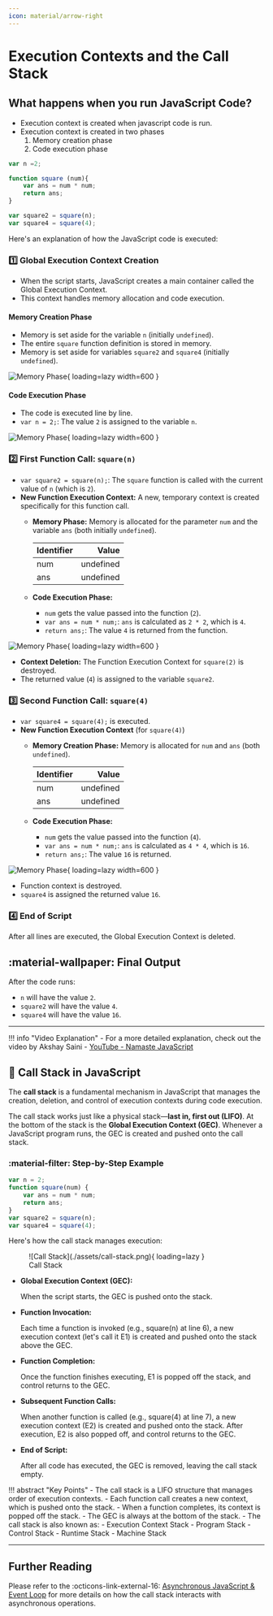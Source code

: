 ```yaml
---
icon: material/arrow-right
---
```


# Execution Contexts and the Call Stack

## What happens when you run JavaScript Code?

- Execution context is created when javascript code is run.
- Execution context is created in two phases
    1. Memory creation phase
    2. Code execution phase

```javascript linenums="1"
var n =2;

function square (num){
    var ans = num * num;
    return ans;
}

var square2 = square(n);
var square4 = square(4);
```

Here's an explanation of how the JavaScript code is executed:

### 1️⃣ Global Execution Context Creation
* When the script starts, JavaScript creates a main container called the Global Execution Context.
* This context handles memory allocation and code execution.

#### Memory Creation Phase
* Memory is set aside for the variable `n` (initially `undefined`).
* The entire `square` function definition is stored in memory.
* Memory is set aside for variables `square2` and `square4` (initially `undefined`).

![Memory Phase](./assets/1-memory-creation.png){ loading=lazy width=600 }

#### Code Execution Phase
* The code is executed line by line.
* `var n = 2;`: The value `2` is assigned to the variable `n`.

![Memory Phase](./assets/2-code-execution.png){ loading=lazy width=600 }

### 2️⃣ First Function Call: `square(n)`
* `var square2 = square(n);`: The `square` function is called with the current value of `n` (which is `2`).
* **New Function Execution Context:**  A new, temporary context is created specifically for this function call.
    * **Memory Phase:** Memory is allocated for the parameter `num` and the variable `ans` (both initially `undefined`).

        | Identifier | Value     |
        |:-----------|----------:|
        | num        | undefined |
        | ans        | undefined |

    * **Code Execution Phase:**
        * `num` gets the value passed into the function (`2`).
        * `var ans = num * num;`: `ans` is calculated as `2 * 2`, which is `4`.
        * `return ans;`: The value `4` is returned from the function.

![Memory Phase](./assets/3-code-execution.png){ loading=lazy width=600 }

* **Context Deletion:** The Function Execution Context for `square(2)` is destroyed.
* The returned value (`4`) is assigned to the variable `square2`.


### 3️⃣ Second Function Call: `square(4)`

- `var square4 = square(4);` is executed.
- **New Function Execution Context** (for `square(4)`)
    * **Memory Creation Phase:** Memory is allocated for `num` and `ans` (both `undefined`).

        | Identifier | Value     |
        |:-----------|----------:|
        | num        | undefined |
        | ans        | undefined |

    * **Code Execution Phase:**
        * `num` gets the value passed into the function (`4`).
        * `var ans = num * num;`: `ans` is calculated as `4 * 4`, which is `16`.
        * `return ans;`: The value `16` is returned.

![Memory Phase](./assets/4-code-execution.png){ loading=lazy width=600 }

- Function context is destroyed.
- `square4` is assigned the returned value `16`.

### 4️⃣ End of Script
After all lines are executed, the Global Execution Context is deleted.

## :material-wallpaper: Final Output

After the code runs:

* `n` will have the value `2`.
* `square2` will have the value `4`.
* `square4` will have the value `16`.

----

!!! info "Video Explanation"
    - For a more detailed explanation, check out the video by Akshay Saini
    - [YouTube - Namaste JavaScript](https://youtu.be/iLWTnMzWtj4?list=PLlasXeu85E9cQ32gLCvAvr9vNaUccPVNP)

## :file_folder: Call Stack in JavaScript

The **call stack** is a fundamental mechanism in JavaScript that manages the creation, deletion, and control of execution contexts during code execution.

The call stack works just like a physical stack—**last in, first out (LIFO)**. At the bottom of the stack is the **Global Execution Context (GEC)**. Whenever a JavaScript program runs, the GEC is created and pushed onto the call stack.

### :material-filter: Step-by-Step Example

```javascript linenums="1"
var n = 2;
function square(num) {
    var ans = num * num;
    return ans;
}
var square2 = square(n);
var square4 = square(4);
```

Here's how the call stack manages execution:

<figure markdown="span">
  ![Call Stack](./assets/call-stack.png){ loading=lazy }
  <figcaption>Call Stack</figcaption>
</figure>

* __Global Execution Context (GEC):__

    When the script starts, the GEC is pushed onto the stack.

* __Function Invocation:__

    Each time a function is invoked (e.g., square(n) at line 6), a new execution context (let's call it E1) is created and pushed onto the stack above the GEC.

* __Function Completion:__

    Once the function finishes executing, E1 is popped off the stack, and control returns to the GEC.

* __Subsequent Function Calls:__

    When another function is called (e.g., square(4) at line 7), a new execution context (E2) is created and pushed onto the stack. After execution, E2 is also popped off, and control returns to the GEC.

* __End of Script:__

    After all code has executed, the GEC is removed, leaving the call stack empty.


!!! abstract "Key Points"
    - The call stack is a LIFO structure that manages order of execution contexts.
    - Each function call creates a new context, which is pushed onto the stack.
    - When a function completes, its context is popped off the stack.
    - The GEC is always at the bottom of the stack.
    - The call stack is also known as:
        - Execution Context Stack
        - Program Stack
        - Control Stack
        - Runtime Stack
        - Machine Stack


---
## Further Reading

Please refer to the :octicons-link-external-16: [Asynchronous JavaScript & Event Loop](./async-js-and-event-loop.md) for more details on how the call stack interacts with asynchronous operations.